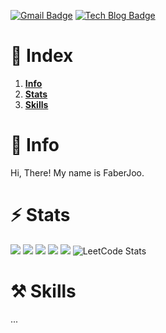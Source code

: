 [![Gmail Badge](https://img.shields.io/badge/Gmail-d14836?style=flat-square&logo=Gmail&logoColor=white&link=mailto:sjdk0805@gmail.com)](mailto:sjdk0805@gmail.com)
[![Tech Blog Badge](http://img.shields.io/badge/-Tech%20blog-black?style=flat-square&logo=github&link=[https://until.blog/@faberjoo/)](https://until.blog/@faberjoo/)

# 🔖 Index

1. [**Info**](https://github.com/FaberJoo#-info)
2. [**Stats**](https://github.com/FaberJoo#-stats)
3. [**Skills**](https://github.com/FaberJoo#-skills)

# 👋 Info
Hi, There!
My name is FaberJoo.

# ⚡ Stats

![](http://github-profile-summary-cards.vercel.app/api/cards/profile-details?username=faberjoo&theme=github)
![](http://github-profile-summary-cards.vercel.app/api/cards/repos-per-language?username=faberjoo&theme=github)
![](http://github-profile-summary-cards.vercel.app/api/cards/most-commit-language?username=faberjoo&theme=github)
![](http://github-profile-summary-cards.vercel.app/api/cards/stats?username=faberjoo&theme=github)
![](http://github-profile-summary-cards.vercel.app/api/cards/productive-time?username=faberjoo&utcOffset=8&theme=github)
![LeetCode Stats](https://leetcard.jacoblin.cool/FaberJoo?theme=light&font=Roboto)

# ⚒ Skills
...


<!---
Faber-Joo/Faber-Joo is a ✨ special ✨ repository because its `README.md` (this file) appears on your GitHub profile.
You can click the Preview link to take a look at your changes.
--->
